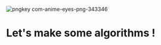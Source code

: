 ![pngkey com-anime-eyes-png-343346](https://user-images.githubusercontent.com/102417356/165077572-3c9cf0c9-3b9b-4089-b3a2-69c45d38fe73.png)
# Let's make some algorithms !
